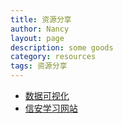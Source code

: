```yaml
---
title: 资源分享
author: Nancy
layout: page
description: some goods
category: resources
tags: 资源分享
---
```


* [数据可视化](https://echarts.apache.org/zh/index.html)
* [信安学习网站](https://nec2017.github.io/resources/2019/03/26/foreignwebs/)

